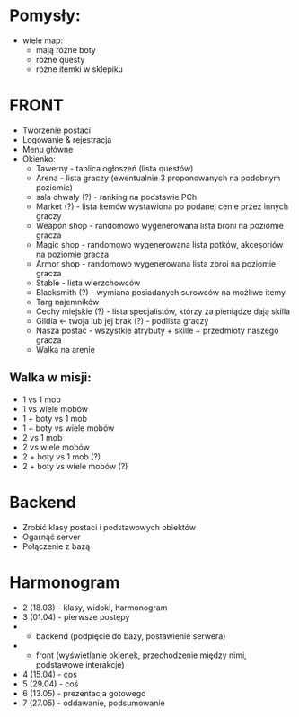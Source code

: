 # Pomysły:
- wiele map:
  - mają różne boty
  - różne questy
  - różne itemki w sklepiku  

# FRONT
- Tworzenie postaci
- Logowanie & rejestracja
- Menu główne
- Okienko:
  - Tawerny - tablica ogłoszeń (lista questów)
  - Arena - lista graczy (ewentualnie 3 proponowanych na podobnym poziomie)
  - sala chwały (?) - ranking na podstawie PCh
  - Market (?) - lista itemów wystawiona po podanej cenie przez innych graczy
  - Weapon shop - randomowo wygenerowana lista broni na poziomie gracza
  - Magic shop - randomowo wygenerowana lista potków, akcesoriów na poziomie gracza
  - Armor shop - randomowo wygenerowana lista zbroi na poziomie gracza
  - Stable - lista wierzchowców
  - Blacksmith (?) - wymiana posiadanych surowców na możliwe itemy
  - Targ najemników
  - Cechy miejskie (?) - lista specjalistów, którzy za pieniądze dają skilla
  - Gildia <- twoja lub jej brak (?) - podlista graczy
  - Nasza postać - wszystkie atrybuty + skille + przedmioty naszego gracza
  - Walka na arenie
## Walka w misji:
- 1 vs 1 mob
- 1 vs wiele mobów
- 1 + boty vs 1 mob
- 1 + boty vs wiele mobów
- 2 vs 1 mob 
- 2 vs wiele mobów
- 2 + boty vs 1 mob (?)
- 2 + boty vs wiele mobów (?)

# Backend
- Zrobić klasy postaci i podstawowych obiektów
- Ogarnąć server
- Połączenie z bazą

# Harmonogram
- 2 (18.03) - klasy, widoki, harmonogram
- 3 (01.04) - pierwsze postępy
- + backend (podpięcie do bazy, postawienie serwera)
- + front (wyświetlanie okienek, przechodzenie między nimi, podstawowe interakcje)
- 4 (15.04) - coś
- 5 (29.04) - coś
- 6 (13.05) - prezentacja gotowego
- 7 (27.05) - oddawanie, podsumowanie
